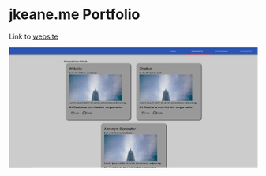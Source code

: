 # jkeane.me Portfolio

Link to [website](http://jakeane.surge.sh/)

![website screenshot](https://raw.githubusercontent.com/jakeane/jkeane.me/gh-pages/src/img/portfolio_preview.png)

